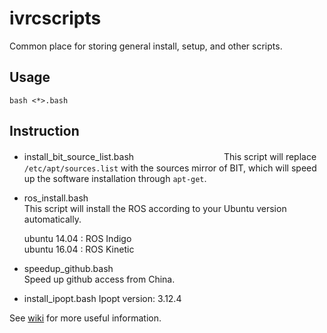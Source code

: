 # ivrcscripts
Common place for storing general install, setup, and other scripts.

## Usage

```
bash <*>.bash
```


## Instruction
* install_bit_source_list.bash　　　　　　　　　　
This script will replace `/etc/apt/sources.list` with the sources mirror of BIT, which will speed up the software installation through `apt-get`.


* ros_install.bash  
This script will install the ROS according to your Ubuntu version automatically.

  ubuntu 14.04 : ROS Indigo   
  ubuntu 16.04 : ROS Kinetic   

* speedup_github.bash   
Speed up github access from China.

* install_ipopt.bash
Ipopt version: 3.12.4


See [wiki](https://github.com/bit-ivrc/ivrcscripts/wiki) for more useful information.
